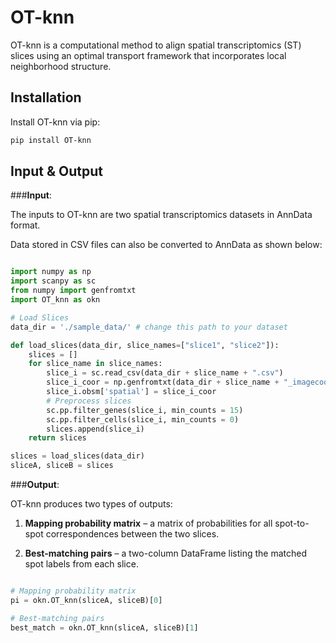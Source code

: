 # OT-knn
OT-knn is a computational method to align spatial transcriptomics (ST) slices using an optimal transport framework that incorporates local neighborhood structure.

## Installation

Install OT-knn via pip:

```bash
pip install OT-knn
```

## Input & Output

###**Input**:

The inputs to OT-knn are two spatial transcriptomics datasets in AnnData format.

Data stored in CSV files can also be converted to AnnData as shown below:

```python

import numpy as np
import scanpy as sc
from numpy import genfromtxt
import OT_knn as okn

# Load Slices
data_dir = './sample_data/' # change this path to your dataset

def load_slices(data_dir, slice_names=["slice1", "slice2"]):
    slices = []  
    for slice_name in slice_names:
        slice_i = sc.read_csv(data_dir + slice_name + ".csv")
        slice_i_coor = np.genfromtxt(data_dir + slice_name + "_imagecoor.csv", delimiter = ',')
        slice_i.obsm['spatial'] = slice_i_coor
        # Preprocess slices
        sc.pp.filter_genes(slice_i, min_counts = 15)
        sc.pp.filter_cells(slice_i, min_counts = 0)
        slices.append(slice_i)
    return slices

slices = load_slices(data_dir)
sliceA, sliceB = slices
```

###**Output**:

OT-knn produces two types of outputs:

1. **Mapping probability matrix** – a matrix of probabilities for all spot-to-spot correspondences between the two slices.

2. **Best-matching pairs** – a two-column DataFrame listing the matched spot labels from each slice.

```python

# Mapping probability matrix
pi = okn.OT_knn(sliceA, sliceB)[0]

# Best-matching pairs
best_match = okn.OT_knn(sliceA, sliceB)[1]
```



